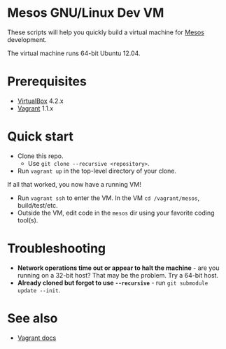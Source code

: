 # Mesos GNU/Linux Dev VM

These scripts will help you quickly build a virtual machine for [Mesos](http://incubator.apache.org/mesos/) development. 

The virtual machine runs 64-bit Ubuntu 12.04.

# Prerequisites

* [VirtualBox](https://www.virtualbox.org) 4.2.x
* [Vagrant](http://www.vagrantup.com) 1.1.x

# Quick start

* Clone this repo.
  * Use `git clone --recursive <repository>`. 
* Run `vagrant up` in the top-level directory of your clone.

If all that worked, you now have a running VM!

* Run `vagrant ssh` to enter the VM. In the VM `cd /vagrant/mesos`, build/test/etc.
* Outside the VM, edit code in the `mesos` dir using your favorite coding tool(s).

# Troubleshooting

* **Network operations time out or appear to halt the machine** - are you running
  on a 32-bit host? That may be the problem. Try a 64-bit host.
* **Already cloned but forgot to use `--recursive`** - run `git submodule update --init`.

# See also

* [Vagrant docs](http://docs.vagrantup.com/v2/)
